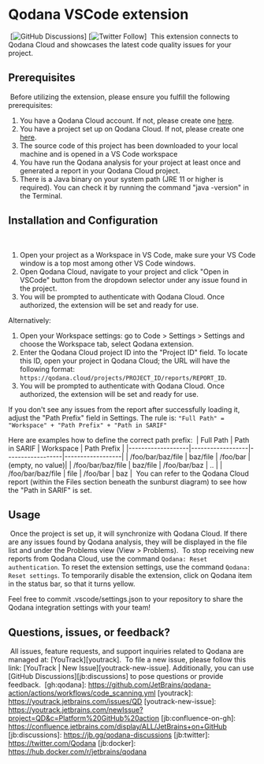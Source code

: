 # Qodana VSCode extension
​
[![GitHub Discussions](https://img.shields.io/github/discussions/jetbrains/qodana)]
[![Twitter Follow](https://img.shields.io/twitter/follow/Qodana?style=social&logo=twitter)]
​
This extension connects to Qodana Cloud and showcases the latest code quality issues for your project.
​
## Prerequisites
​
Before utilizing the extension, please ensure you fulfill the following prerequisites:
​
1. You have a Qodana Cloud account. If not, please create one [here](https://qodana.cloud/).
2. You have a project set up on Qodana Cloud. If not, please create one [here](https://qodana.cloud/).
3. The source code of this project has been downloaded to your local machine and is opened in a VS Code workspace
4. You have run the Qodana analysis for your project at least once and generated a report in your Qodana Cloud project.
5. There is a Java binary on your system path (JRE 11 or higher is required). You can check it by running the command "java -version" in the Terminal.
​
## Installation and Configuration
​
1. Open your project as a Workspace in VS Code, make sure your VS Code window is a top most among other VS Code windows.
2. Open Qodana Cloud, navigate to your project and click "Open in VSCode" button from the dropdown selector under any issue found in the project.
3. You will be prompted to authenticate with Qodana Cloud. Once authorized, the extension will be set and ready for use.

Alternatively:
1. Open your Workspace settings: go to Code > Settings > Settings and choose the Workspace tab, select Qodana extension.
2. Enter the Qodana Cloud project ID into the "Project ID" field. To locate this ID, open your project in Qodana Cloud; the URL will have the following format: `https://qodana.cloud/projects/PROJECT_ID/reports/REPORT_ID`.
3. You will be prompted to authenticate with Qodana Cloud. Once authorized, the extension will be set and ready for use.

If you don't see any issues from the report after successfully loading it, adjust the "Path Prefix" field in Settings.
The rule is: `"Full Path" = "Workspace" + "Path Prefix" + "Path in SARIF"`

Here are examples how to define the correct path prefix:
​
| Full Path         | Path in SARIF    | Workspace        | Path Prefix      |
|-------------------|------------------|------------------|------------------|
| /foo/bar/baz/file | baz/file         | /foo/bar         | (empty, no value)|
| /foo/bar/baz/file | baz/file         | /foo/bar/baz     | ..               |
| /foo/bar/baz/file | file             | /foo/bar         | baz              |
​
You can refer to the Qodana Cloud report (within the Files section beneath the sunburst diagram) to see how the "Path in SARIF" is set.
​
​
## Usage
​
Once the project is set up, it will synchronize with Qodana Cloud. If there are any issues found by Qodana analysis, they will be displayed in the file list and under the Problems view (View > Problems).
​
To stop receiving new reports from Qodana Cloud, use the command `Qodana: Reset authentication`.
To reset the extension settings, use the command `Qodana: Reset settings`.
To temporarily disable the extension, click on Qodana item in the status bar, so that it turns yellow.

Feel free to commit .vscode/settings.json to your repository to share the Qodana integration settings with your team!
​
## Questions, issues, or feedback?
​
All issues, feature requests, and support inquiries related to Qodana are managed at: [YouTrack][youtrack].
​
To file a new issue, please follow this link: [YouTrack | New Issue][youtrack-new-issue]. Additionally, you can use [GitHub Discussions][jb:discussions] to pose questions or provide feedback.
​
[gh:qodana]: https://github.com/JetBrains/qodana-action/actions/workflows/code_scanning.yml
[youtrack]: https://youtrack.jetbrains.com/issues/QD
[youtrack-new-issue]: https://youtrack.jetbrains.com/newIssue?project=QD&c=Platform%20GitHub%20action
[jb:confluence-on-gh]: https://confluence.jetbrains.com/display/ALL/JetBrains+on+GitHub
[jb:discussions]: https://jb.gg/qodana-discussions
[jb:twitter]: https://twitter.com/Qodana
[jb:docker]: https://hub.docker.com/r/jetbrains/qodana